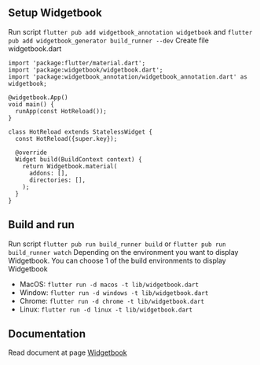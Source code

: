 ## Setup Widgetbook
Run script 
`flutter pub add widgetbook_annotation widgetbook` and `flutter pub add widgetbook_generator build_runner --dev`
Create file widgetbook.dart
```
import 'package:flutter/material.dart';
import 'package:widgetbook/widgetbook.dart';
import 'package:widgetbook_annotation/widgetbook_annotation.dart' as widgetbook;

@widgetbook.App()
void main() {
  runApp(const HotReload());
}

class HotReload extends StatelessWidget {
  const HotReload({super.key});

  @override
  Widget build(BuildContext context) {
    return Widgetbook.material(
      addons: [],
      directories: [],
    );
  }
}
```



## Build and run
Run script  `flutter pub run build_runner build` or `flutter pub run build_runner watch`
Depending on the environment you want to display Widgetbook. You can choose 1 of the build environments to display Widgetbook
- MacOS:  `flutter run -d macos -t lib/widgetbook.dart`
- Window: `flutter run -d windows -t lib/widgetbook.dart`
- Chrome: `flutter run -d chrome -t lib/widgetbook.dart`
- Linux:  `flutter run -d linux -t lib/widgetbook.dart`
## Documentation
Read document at page [Widgetbook](https://www.widgetbook.io)
